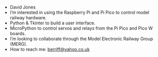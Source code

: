 - David Jones
- I’m interested in using the Raspberry Pi and Pi Pico to control model railway hardware.
- Python & Tkinter to build a user interface.
- MicroPython to control servos and relays from the Pi Pico and Pico W boards.
- I’m looking to collaborate through the Model Electronic Railway Group (MERG).
- How to reach me: berriff@yahoo.co.uk

<!---
dBerriff/dBerriff is a ✨ special ✨ repository because its `README.md` (this file) appears on your GitHub profile.
You can click the Preview link to take a look at your changes.
--->
